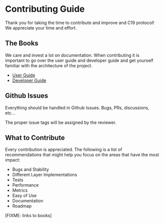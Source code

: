 # Contributing Guide

Thank you for taking the time to contribute and improve and C19 protocol! We appreciate your time and effort.

## The Books
We care and invest a lot on documentation. When contributing it is important to go over the user guide and developer guide 
and get yourself familiar with the architecture of the project.

- [User Guide]
- [Developer Guide]

## Github Issues
Everything should be handled in Github Issues. Bugs, PRs, discussions, etc...

The proper issue tags will be assigned by the reviewer.

## What to Contribute
Every contribution is appreciated. The following is a list of recommendations that might help you focus on the areas that have the most impact:
- Bugs and Stability
- Different Layer Implementations
- Tests
- Performance
- Metrics
- Easy of Use
- Documentation
- Roadmap


[User Guide]: ()
[Developer Guide]: ()
[FIXME: links to books]
